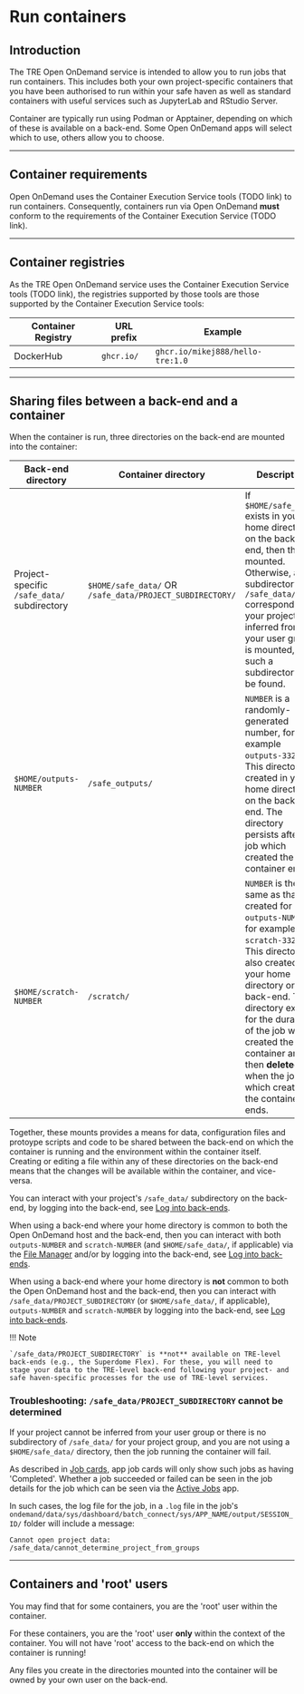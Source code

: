 # Run containers

## Introduction

The TRE Open OnDemand service is intended to allow you to run jobs that run containers. This includes both your own project-specific containers that you have been authorised to run within your safe haven as well as standard containers with useful services such as JupyterLab and RStudio Server.

Container are typically run using Podman or Apptainer, depending on which of these is available on a back-end. Some Open OnDemand apps will select which to use, others allow you to choose.

---

## Container requirements

Open OnDemand uses the Container Execution Service tools (TODO link) to run containers. Consequently, containers run via Open OnDemand **must** conform to the requirements of the Container Execution Service (TODO link).

---

## Container registries

As the TRE Open OnDemand service uses the Container Execution Service tools (TODO link), the registries supported by those tools are those supported by the Container Execution Service tools:

| Container Registry | URL prefix | Example  |
| ------------------ | ---------- | ------- |
| DockerHub | `ghcr.io/` | `ghcr.io/mikej888/hello-tre:1.0` |

---

## Sharing files between a back-end and a container

When the container is run, three directories on the back-end are mounted into the container:

| Back-end directory | Container directory | Description |
| ------------------ | ------------------- | ----------- |
| Project-specific `/safe_data/` subdirectory | `$HOME/safe_data/` OR `/safe_data/PROJECT_SUBDIRECTORY/`| If `$HOME/safe_data/` exists in your home directory on the back-end, then that is mounted. Otherwise, a subdirectory of `/safe_data/` corresponding to your project (and inferred from your user group) is mounted, if such a subdirectory can be found. |
| `$HOME/outputs-NUMBER` | `/safe_outputs/` | `NUMBER` is a randomly-generated number, for example `outputs-3320888`. This directory is created in your home directory on the back-end. The directory persists after the job which created the container ends. |
| `$HOME/scratch-NUMBER` | `/scratch/` | `NUMBER` is the same as that created for `outputs-NUMBER`, for example `scratch-3320888`. This directory is also created in your home directory on the back-end. This directory exists for the duration of the job which created the container and is then **deleted** when the job which created the container ends. |

Together, these mounts provides a means for data, configuration files and protoype scripts and code to be shared between the back-end on which the container is running and the environment within the container itself. Creating or editing a file within any of these directories on the back-end means that the changes will be available within the container, and vice-versa.

You can interact with your project's `/safe_data/` subdirectory on the back-end, by logging into the back-end, see [Log into back-ends](./ssh.md).

When using a back-end where your home directory is common to both the Open OnDemand host and the back-end, then you can interact with both `outputs-NUMBER` and `scratch-NUMBER` (and `$HOME/safe_data/`, if applicable) via the [File Manager](./files.md) and/or by logging into the back-end, see [Log into back-ends](./ssh.md).

When using a back-end where your home directory is **not** common to both the Open OnDemand host and the back-end, then you can interact with `/safe_data/PROJECT_SUBDIRECTORY` (or `$HOME/safe_data/`, if applicable), `outputs-NUMBER` and `scratch-NUMBER` by logging into the back-end, see [Log into back-ends](./ssh.md).

!!! Note

    `/safe_data/PROJECT_SUBDIRECTORY` is **not** available on TRE-level back-ends (e.g., the Superdome Flex). For these, you will need to stage your data to the TRE-level back-end following your project- and safe haven-specific processes for the use of TRE-level services.

### Troubleshooting: `/safe_data/PROJECT_SUBDIRECTORY` cannot be determined

If your project cannot be inferred from your user group or there is no subdirectory of `/safe_data/` for your project group, and you are not using a `$HOME/safe_data/` directory, then the job running the container will fail.

As described in [Job cards](./jobs.md#job-cards), app job cards will only show such jobs as having 'Completed'. Whether a job succeeded or failed can be seen in the job details for the job which can be seen via the [Active Jobs](./apps/active-jobs.md) app.

In such cases, the log file for the job, in a `.log` file in the job's `ondemand/data/sys/dashboard/batch_connect/sys/APP_NAME/output/SESSION_ID/` folder will include a message:

```text
Cannot open project data: /safe_data/cannot_determine_project_from_groups
```

---

## Containers and 'root' users

You may find that for some containers, you are the 'root' user within the container.

For these containers, you are the 'root' user **only** within the context of the container. You will not have 'root' access to the back-end on which the container is running!

Any files you create in the directories mounted into the container will be owned by your own user on the back-end.
